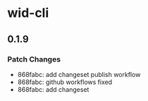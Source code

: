 # wid-cli

## 0.1.9

### Patch Changes

- 868fabc: add changeset publish workflow
- 868fabc: github workflows fixed
- 868fabc: add changeset
